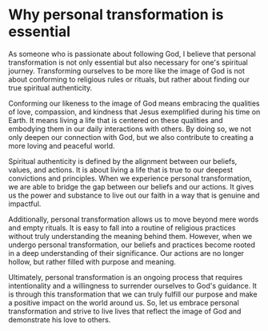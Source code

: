 # Why personal transformation is essential

As someone who is passionate about following God, I believe that personal transformation is not only
essential but also necessary for one's spiritual journey. Transforming ourselves to be more like
the image of God is not about conforming to religious rules or rituals, but rather about finding
our true spiritual authenticity.

Conforming our likeness to the image of God means embracing the qualities of love, compassion, and
kindness that Jesus exemplified during his time on Earth. It means living a life that is centered
on these qualities and embodying them in our daily interactions with others. By doing so, we not
only deepen our connection with God, but we also contribute to creating a more loving and peaceful
world.

Spiritual authenticity is defined by the alignment between our beliefs, values, and actions. It is
about living a life that is true to our deepest convictions and principles. When we experience
personal transformation, we are able to bridge the gap between our beliefs and our actions. It
gives us the power and substance to live out our faith in a way that is genuine and impactful.

Additionally, personal transformation allows us to move beyond mere words and empty rituals. It is
easy to fall into a routine of religious practices without truly understanding the meaning behind
them. However, when we undergo personal transformation, our beliefs and practices become rooted in
a deep understanding of their significance. Our actions are no longer hollow, but rather filled
with purpose and meaning.

Ultimately, personal transformation is an ongoing process that requires intentionality and a
willingness to surrender ourselves to God's guidance. It is through this transformation that we can
truly fulfill our purpose and make a positive impact on the world around us. So, let us embrace
personal transformation and strive to live lives that reflect the image of God and demonstrate his
love to others.